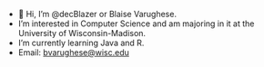 - 👋 Hi, I’m @decBlazer or Blaise Varughese.
- I’m interested in Computer Science and am majoring in it at the University of Wisconsin-Madison.
-  I’m currently learning Java and R.
-  Email: bvarughese@wisc.edu

<!---
decBlazer/decBlazer is a ✨ special ✨ repository because its `README.md` (this file) appears on your GitHub profile.
You can click the Preview link to take a look at your changes.
--->
